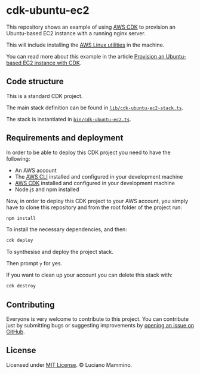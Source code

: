 # cdk-ubuntu-ec2

This repository shows an example of using [AWS CDK](https://aws.amazon.com/cdk/) to provision an Ubuntu-based EC2 instance with a running nginx server.

This will include installing the [AWS Linux utilities](https://github.com/aws-quickstart/quickstart-linux-utilities) in the machine.

You can read more about this example in the article [Provision an Ubuntu-based EC2 instance with CDK](https://loige.co/provision-ubuntu-ec2-with-cdk).


## Code structure

This is a standard CDK project.

The main stack definition can be found in [`lib/cdk-ubuntu-ec2-stack.ts`](/lib/cdk-ubuntu-ec2-stack.ts).

The stack is instantiated in [`bin/cdk-ubuntu-ec2.ts`](/bin/cdk-ubuntu-ec2.ts).


## Requirements and deployment

In order to be able to deploy this CDK project you need to have the following:

  - An AWS account
  - The [AWS CLI](https://aws.amazon.com/cli/) installed and configured in your development machine
  - [AWS CDK](https://aws.amazon.com/cdk/) installed and configured in your development machine
  - Node.js and npm installed

Now, in order to deploy this CDK project to your AWS account, you simply have to clone this repository and from the root folder of the project run:

```bash
npm install
```

To install the necessary dependencies, and then:

```bash
cdk deploy
```

To synthesise and deploy the project stack.

Then prompt `y` for yes.

If you want to clean up your account you can delete this stack with:

```bash
cdk destroy
```


## Contributing

Everyone is very welcome to contribute to this project.
You can contribute just by submitting bugs or suggesting improvements by
[opening an issue on GitHub](https://github.com/lmammino/cdk-ubuntu-ec2/issues).


## License

Licensed under [MIT License](LICENSE). © Luciano Mammino.
